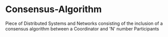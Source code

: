 # Consensus-Algorithm
Piece of Distributed Systems and Networks consisting of the inclusion of a consensus algorithm between a Coordinator and 'N' number Participants

